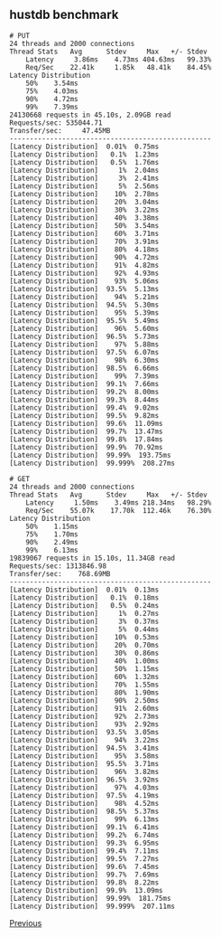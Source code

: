 hustdb benchmark
--

    # PUT
    24 threads and 2000 connections
    Thread Stats   Avg      Stdev     Max   +/- Stdev
        Latency     3.86ms    4.73ms 404.63ms   99.33%
        Req/Sec    22.41k     1.85k   48.41k    84.45%
    Latency Distribution
        50%    3.54ms
        75%    4.03ms
        90%    4.72ms
        99%    7.39ms
    24130668 requests in 45.10s, 2.09GB read
    Requests/sec: 535044.71
    Transfer/sec:     47.45MB
    --------------------------------------------------
    [Latency Distribution]  0.01%  0.75ms
    [Latency Distribution]   0.1%  1.23ms
    [Latency Distribution]   0.5%  1.76ms
    [Latency Distribution]     1%  2.04ms
    [Latency Distribution]     3%  2.41ms
    [Latency Distribution]     5%  2.56ms
    [Latency Distribution]    10%  2.78ms
    [Latency Distribution]    20%  3.04ms
    [Latency Distribution]    30%  3.22ms
    [Latency Distribution]    40%  3.38ms
    [Latency Distribution]    50%  3.54ms
    [Latency Distribution]    60%  3.71ms
    [Latency Distribution]    70%  3.91ms
    [Latency Distribution]    80%  4.18ms
    [Latency Distribution]    90%  4.72ms
    [Latency Distribution]    91%  4.82ms
    [Latency Distribution]    92%  4.93ms
    [Latency Distribution]    93%  5.06ms
    [Latency Distribution]  93.5%  5.13ms
    [Latency Distribution]    94%  5.21ms
    [Latency Distribution]  94.5%  5.30ms
    [Latency Distribution]    95%  5.39ms
    [Latency Distribution]  95.5%  5.49ms
    [Latency Distribution]    96%  5.60ms
    [Latency Distribution]  96.5%  5.73ms
    [Latency Distribution]    97%  5.88ms
    [Latency Distribution]  97.5%  6.07ms
    [Latency Distribution]    98%  6.30ms
    [Latency Distribution]  98.5%  6.66ms
    [Latency Distribution]    99%  7.39ms
    [Latency Distribution]  99.1%  7.66ms
    [Latency Distribution]  99.2%  8.00ms
    [Latency Distribution]  99.3%  8.44ms
    [Latency Distribution]  99.4%  9.02ms
    [Latency Distribution]  99.5%  9.82ms
    [Latency Distribution]  99.6%  11.09ms
    [Latency Distribution]  99.7%  13.47ms
    [Latency Distribution]  99.8%  17.84ms
    [Latency Distribution]  99.9%  70.92ms
    [Latency Distribution]  99.99%  193.75ms
    [Latency Distribution]  99.999%  208.27ms

    # GET
    24 threads and 2000 connections
    Thread Stats   Avg      Stdev     Max   +/- Stdev
        Latency     1.50ms    3.49ms 218.34ms   98.29%
        Req/Sec    55.07k    17.70k  112.46k    76.30%
    Latency Distribution
        50%    1.15ms
        75%    1.70ms
        90%    2.49ms
        99%    6.13ms
    19839067 requests in 15.10s, 11.34GB read
    Requests/sec: 1313846.98
    Transfer/sec:    768.69MB
    --------------------------------------------------
    [Latency Distribution]  0.01%  0.13ms
    [Latency Distribution]   0.1%  0.18ms
    [Latency Distribution]   0.5%  0.24ms
    [Latency Distribution]     1%  0.27ms
    [Latency Distribution]     3%  0.37ms
    [Latency Distribution]     5%  0.44ms
    [Latency Distribution]    10%  0.53ms
    [Latency Distribution]    20%  0.70ms
    [Latency Distribution]    30%  0.86ms
    [Latency Distribution]    40%  1.00ms
    [Latency Distribution]    50%  1.15ms
    [Latency Distribution]    60%  1.32ms
    [Latency Distribution]    70%  1.55ms
    [Latency Distribution]    80%  1.90ms
    [Latency Distribution]    90%  2.50ms
    [Latency Distribution]    91%  2.60ms
    [Latency Distribution]    92%  2.73ms
    [Latency Distribution]    93%  2.92ms
    [Latency Distribution]  93.5%  3.05ms
    [Latency Distribution]    94%  3.22ms
    [Latency Distribution]  94.5%  3.41ms
    [Latency Distribution]    95%  3.58ms
    [Latency Distribution]  95.5%  3.71ms
    [Latency Distribution]    96%  3.82ms
    [Latency Distribution]  96.5%  3.92ms
    [Latency Distribution]    97%  4.03ms
    [Latency Distribution]  97.5%  4.19ms
    [Latency Distribution]    98%  4.52ms
    [Latency Distribution]  98.5%  5.37ms
    [Latency Distribution]    99%  6.13ms
    [Latency Distribution]  99.1%  6.41ms
    [Latency Distribution]  99.2%  6.74ms
    [Latency Distribution]  99.3%  6.95ms
    [Latency Distribution]  99.4%  7.11ms
    [Latency Distribution]  99.5%  7.27ms
    [Latency Distribution]  99.6%  7.45ms
    [Latency Distribution]  99.7%  7.69ms
    [Latency Distribution]  99.8%  8.22ms
    [Latency Distribution]  99.9%  13.09ms
    [Latency Distribution]  99.99%  181.75ms
    [Latency Distribution]  99.999%  207.11ms

[Previous](../index.md)